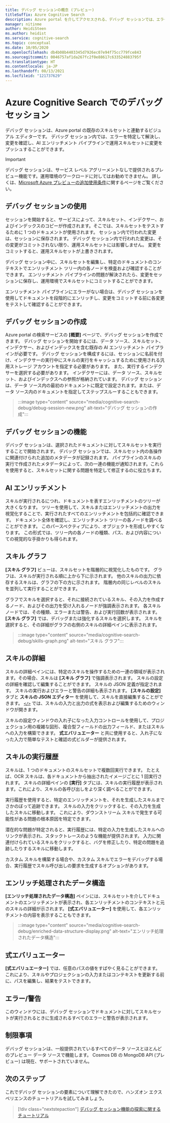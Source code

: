 ```yaml
---
title: デバッグ セッションの概念 (プレビュー)
titleSuffix: Azure Cognitive Search
description: Azure portal を介してアクセスされる、デバッグ セッションでは、エラーを特定して修正し、変更を確認し、AI エンリッチメント パイプラインでスキルセットに変更をプッシュできる環境などの IDE が提供されます。 デバッグ セッションはプレビュー段階です。
manager: nitinme
author: HeidiSteen
ms.author: heidist
ms.service: cognitive-search
ms.topic: conceptual
ms.date: 10/05/2020
ms.openlocfilehash: db4b08b4403345d7926ec07e94f75cc779fce843
ms.sourcegitcommit: 0046757af1da267fc2f0e88617c633524883795f
ms.translationtype: HT
ms.contentlocale: ja-JP
ms.lasthandoff: 08/13/2021
ms.locfileid: "121737629"
---
```

# <a name="debug-sessions-in-azure-cognitive-search"></a>Azure Cognitive Search でのデバッグ セッション

デバッグ セッションは、Azure portal の既存のスキルセットと連動するビジュアル エディターです。 デバッグ セッション内では、エラーを特定して解決し、変更を確認し、AI エンリッチメント パイプラインで運用スキルセットに変更をプッシュすることができます。

> [!Important]
> デバッグ セッションは、サービス レベル アグリーメントなしで提供されるプレビュー機能です。運用環境のワークロードに対してはお勧めできません。 詳しくは、[Microsoft Azure プレビューの追加使用条件](https://azure.microsoft.com/support/legal/preview-supplemental-terms/)に関するページをご覧ください。
>

## <a name="using-debug-sessions"></a>デバッグ セッションの使用

セッションを開始すると、サービスによって、スキルセット、インデクサー、およびインデックスのコピーが作成されます。そこでは、スキルセットをテストするために 1 つのドキュメントが使用されます。 セッション内で行われた変更は、セッションに保存されます。 デバッグ セッション内で行われた変更は、その変更がコミットされない限り、運用スキルセットには影響しません。 変更をコミットすると、運用スキルセットが上書きされます。

デバッグ セッション中に、スキルセットを編集し、特定のドキュメントのコンテキストでエンリッチメント ツリー内の各ノードを検査および確認することができます。 エンリッチメント パイプラインの問題が解決されたら、変更をセッションに保存し、運用環境でスキルセットにコミットすることができます。 

エンリッチメント パイプラインにエラーがない場合は、デバッグ セッションを使用してドキュメントを段階的にエンリッチし、変更をコミットする前に各変更をテストして確認することができます。

## <a name="creating-a-debug-session"></a>デバッグ セッションの作成

Azure portal の検索サービスの **[概要]** ページで、デバッグ セッションを作成できます。 デバッグ セッションを開始するには、データ ソース、スキルセット、インデクサー、およびインデックスを含む既存の AI エンリッチメント パイプラインが必要です。 デバッグ セッションを構成するには、セッションに名前を付け、インデクサーの実行中にスキルの実行をキャッシュするために使用される汎用ストレージ アカウントを指定する必要があります。 また、実行するインデクサーを選択する必要があります。 インデクサーには、データ ソース、スキルセット、およびインデックスへの参照が格納されています。 デバッグ セッションは、データ ソース内の最初のドキュメントに既定で設定されます。または、データ ソース内のドキュメントを指定してステップスルーすることもできます。

> :::image type="content" source="media/cognitive-search-debug/debug-session-new.png" alt-text="デバッグ セッションの作成":::

## <a name="debug-session-features"></a>デバッグ セッションの機能

デバッグ セッションは、選択されたドキュメントに対してスキルセットを実行することで開始されます。 デバッグ セッションでは、スキルセット内の各操作に関連付けられた追加のメタデータが記録されます。 パイプラインのスキルの実行で作成されたメタデータによって、次の一連の機能が通知されます。これらを使用すると、スキルセットに関する問題を特定して修正するのに役立ちます。

## <a name="ai-enrichments"></a>AI エンリッチメント

スキルが実行されるにつれ、ドキュメントを表すエンリッチメントのツリーが大きくなります。 ツリーを使用して、スキルまたはエンリッチメントの出力を視覚化することで、実行されたすべてのエンリッチメントを包括的に確認できます。 ドキュメント全体を確認し、エンリッチメント ツリーの各ノードを調べることができます。 このパースペクティブにより、オブジェクトを形成しやすくなります。 この形式では、ツリー内の各ノードの種類、パス、および内容についての視覚的な手掛かりも得られます。

## <a name="skill-graph"></a>スキル グラフ

**[スキル グラフ]** ビューは、スキルセットを階層的に視覚化したものです。 グラフは、スキルが実行される順に上から下に示されます。 他のスキルの出力に依存するスキルは、グラフの下の方に示されます。 階層内の同じレベルのスキルを並列して実行することができます。 

グラフでスキルを選択すると、それに接続されているスキル、その入力を作成するノード、およびその出力を受け入れるノードが強調表示されます。 各スキル ノードでは、その種類、エラーまたは警告、および実行回数が表示されます。 **[スキル グラフ]** では、デバッグまたは強化するスキルを選択します。 スキルを選択すると、その詳細がグラフの右側のスキルの詳細ペインに表示されます。

> :::image type="content" source="media/cognitive-search-debug/skills-graph.png" alt-text="スキル グラフ":::

## <a name="skill-details"></a>スキルの詳細

スキルの詳細ペインには、特定のスキルを操作するための一連の領域が表示されます。その場合、スキルは **[スキル グラフ]** で強調表示されます。 スキルの設定の詳細を確認して編集することができます。 スキルの JSON 定義が指定されます。 スキルの実行およびエラーと警告の詳細も表示されます。 **[スキルの設定]** タブと **スキルの JSON エディター** を使用して、スキルを直接編集することができます。 [`</>`](#expression-evaluator) では、スキルの入力と出力の式を表示および編集するためのウィンドウが開きます。

スキルの設定ウィンドウの入れ子になった入力コントロールを使用して、プロジェクション用の複雑な図形、複合型フィールドの出力フィールド、またはスキルへの入力を構築できます。 **式エバリュエーター** と共に使用すると、入れ子になった入力で簡単なテストと確認の式ビルダーが提供されます。

## <a name="skill-execution-history"></a>スキルの実行履歴

スキルは、1 つのドキュメントのスキルセットで複数回実行できます。 たとえば、OCR スキルは、各ドキュメントから抽出されたイメージごとに 1 回実行されます。 スキルの詳細ペインの **[実行]** タブには、スキルの実行履歴が表示されます。これにより、スキルの各呼び出しをより深く調べることができます。 

実行履歴を使用すると、特定のエンリッチメントを、それを生成したスキルまでさかのぼって追跡できます。 スキルの入力をクリックすると、その入力を生成したスキルに移動します。 これにより、ダウンストリーム スキルで発生する可能性がある問題の根本原因を特定できます。 

潜在的な問題が特定されると、実行履歴には、特定の入力を生成したスキルへのリンクが表示され、スタックトレースのような機能が提供されます。 入力に関連付けられているスキルをクリックすると、バグを修正したり、特定の問題を追跡したりするスキルに移動します。

カスタム スキルを構築する場合や、カスタム スキルでエラーをデバッグする場合、実行履歴でスキル呼び出しの要求を生成するオプションがあります。

## <a name="enriched-data-structure"></a>エンリッチ処理されたデータ構造

**[エンリッチ処理されたデータ構造]** ペインには、スキルセットを介してドキュメントのエンリッチメントが表示され、各エンリッチメントのコンテキストと元のスキルの詳細が示されます。 **[式エバリュエーター]** を使用して、各エンリッチメントの内容を表示することもできます。

> :::image type="content" source="media/cognitive-search-debug/enriched-data-structure-display.png" alt-text="エンリッチ処理されたデータ構造":::

## <a name="expression-evaluator"></a>式エバリュエーター

**[式エバリュエーター]** では、任意のパスの値をすばやく見ることができます。 これにより、スキルやプロジェクションの入力またはコンテキストを更新する前に、パスを編集し、結果をテストできます。

## <a name="errorswarnings"></a>エラー/警告

このウィンドウには、デバッグ セッションでドキュメントに対してスキルセットが実行されるときに生成されるすべてのエラーと警告が表示されます。

## <a name="limitations"></a>制限事項

デバッグ セッションは、一般提供されているすべてのデータ ソースとほとんどのプレビュー データ ソースで機能します。 Cosmos DB の MongoDB API (プレビュー) は現在、サポートされていません。

## <a name="next-steps"></a>次のステップ

これでデバッグ セッションの要素について理解できたので、ハンズオン エクスペリエンスのチュートリアルを試してみましょう。

> [!div class="nextstepaction"]
> [デバッグ セッション機能の探索に関するチュートリアル](./cognitive-search-tutorial-debug-sessions.md)
